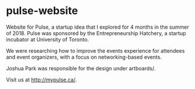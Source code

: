 # pulse-website
Website for Pulse, a startup idea that I explored for 4 months in the summer of 2018. Pulse was sponsored by the Entrepreneurship Hatchery, a startup incubator at University of Toronto.

We were researching how to improve the events experience for attendees and event organizers, with a focus on networking-based events.

Joshua Park was responsible for the design under artboards/.

Visit us at http://mypulse.ca/.
